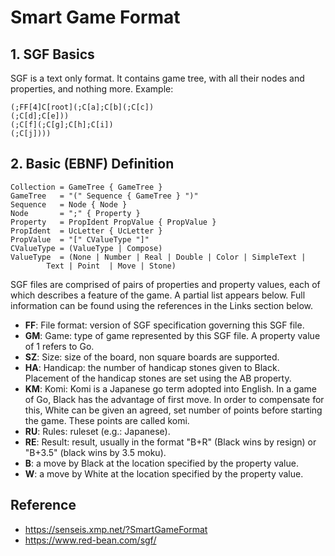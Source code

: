 # Smart Game Format

## 1. SGF Basics
SGF is a text only format. It contains game tree, with all their nodes and properties, and nothing more. Example:
```
(;FF[4]C[root](;C[a];C[b](;C[c])
(;C[d];C[e]))
(;C[f](;C[g];C[h];C[i])
(;C[j])))
```

## 2. Basic (EBNF) Definition
```
Collection = GameTree { GameTree }
GameTree   = "(" Sequence { GameTree } ")"
Sequence   = Node { Node }
Node       = ";" { Property }
Property   = PropIdent PropValue { PropValue }
PropIdent  = UcLetter { UcLetter }
PropValue  = "[" CValueType "]"
CValueType = (ValueType | Compose)
ValueType  = (None | Number | Real | Double | Color | SimpleText |
		Text | Point  | Move | Stone)
```

SGF files are comprised of pairs of properties and property values, each of which describes a feature of the game. A partial list appears below. Full information can be found using the references in the Links section below.
* **FF**: File format: version of SGF specification governing this SGF file.
* **GM**: Game: type of game represented by this SGF file. A property value of 1 refers to Go.
* **SZ**: Size: size of the board, non square boards are supported.
* **HA**: Handicap: the number of handicap stones given to Black. Placement of the handicap stones are set using the AB property.
* **KM**: Komi: Komi is a Japanese go term adopted into English. In a game of Go, Black has the advantage of first move. In order to compensate for this, White can be given an agreed, set number of points before starting the game. These points are called komi.
* **RU**: Rules: ruleset (e.g.: Japanese).
* **RE**: Result: result, usually in the format "B+R" (Black wins by resign) or "B+3.5" (black wins by 3.5 moku).
* **B**:  a move by Black at the location specified by the property value.
* **W**: a move by White at the location specified by the property value.

## Reference
* https://senseis.xmp.net/?SmartGameFormat
* https://www.red-bean.com/sgf/
